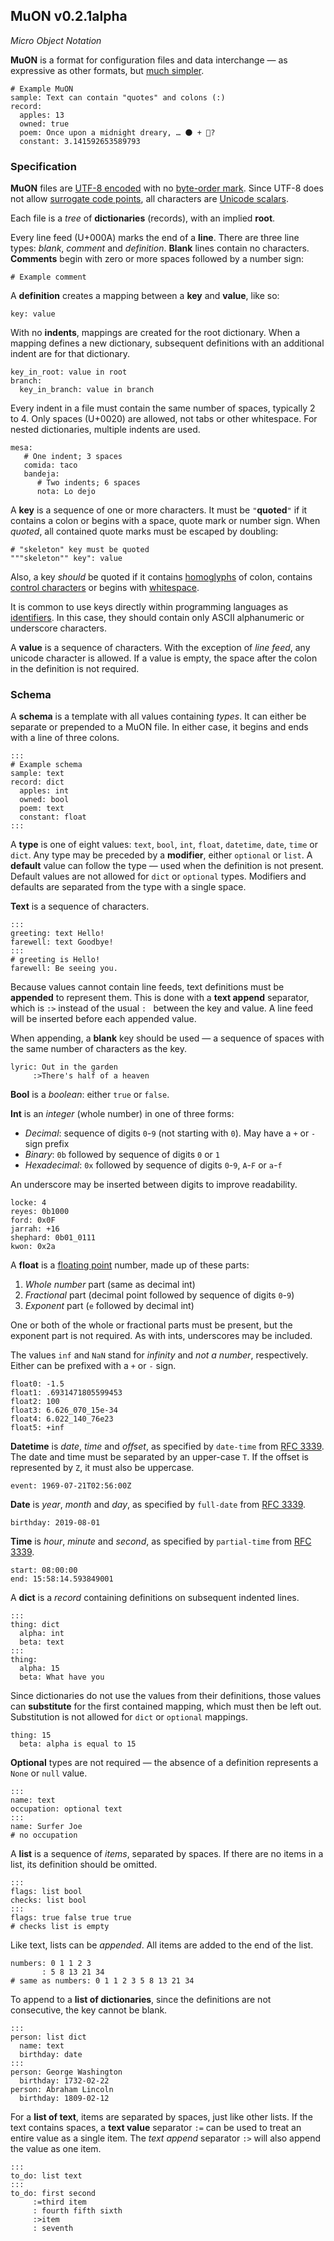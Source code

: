 ## MuON v0.2.1alpha

*Micro Object Notation*

**MuON** is a format for configuration files and data interchange — as
expressive as other formats, but [much simpler](WHY.md).

```
# Example MuON
sample: Text can contain "quotes" and colons (:)
record:
  apples: 13
  owned: true
  poem: Once upon a midnight dreary, … 🌑 + 🌁?
  constant: 3.141592653589793
```

### Specification

**MuON** files are [UTF-8 encoded](https://en.wikipedia.org/wiki/UTF-8) with no
[byte-order mark](https://unicode.org/glossary/#byte_order_mark).  Since UTF-8
does not allow
[surrogate code points](https://unicode.org/glossary/#surrogate_code_point),
all characters are
[Unicode scalars](https://unicode.org/glossary/#unicode_scalar_value).

Each file is a *tree* of **dictionaries** (records), with an implied **root**.

Every line feed (U+000A) marks the end of a **line**.  There are three line
types: *blank*, *comment* and *definition*.  **Blank** lines contain no
characters.  **Comments** begin with zero or more spaces followed by a number
sign:

`# Example comment`

A **definition** creates a mapping between a **key** and **value**, like so:
```
key: value
```

With no **indents**, mappings are created for the root dictionary.  When a
mapping defines a new dictionary, subsequent definitions with an additional
indent are for that dictionary.

```
key_in_root: value in root
branch:
  key_in_branch: value in branch
```

Every indent in a file must contain the same number of spaces, typically 2 to 4.
Only spaces (U+0020) are allowed, not tabs or other whitespace.  For nested
dictionaries, multiple indents are used.

```
mesa:
   # One indent; 3 spaces
   comida: taco
   bandeja:
      # Two indents; 6 spaces
      nota: Lo dejo
```

A **key** is a sequence of one or more characters.  It must be `"`**quoted**`"`
if it contains a colon or begins with a space, quote mark or number sign.  When
*quoted*, all contained quote marks must be escaped by doubling:

```
# "skeleton" key must be quoted
"""skeleton"" key": value
```

Also, a key *should* be quoted if it contains
[homoglyphs](https://en.wikipedia.org/wiki/Homoglyph#Unicode_homoglyphs)
of colon, contains
[control characters](https://en.wikipedia.org/wiki/Unicode_control_characters)
or begins with [whitespace](https://en.wikipedia.org/wiki/Whitespace_character).

It is common to use keys directly within programming languages as
[identifiers](https://en.wikipedia.org/wiki/Identifier#In_computer_languages).
In this case, they should contain only ASCII alphanumeric or underscore
characters.

A **value** is a sequence of characters.  With the exception of *line feed*, any
unicode character is allowed.  If a value is empty, the space after the colon in
the definition is not required.

### Schema

A **schema** is a template with all values containing *types*.  It can either be
separate or prepended to a MuON file.  In either case, it begins and ends with a
line of three colons.

```
:::
# Example schema
sample: text
record: dict
  apples: int
  owned: bool
  poem: text
  constant: float
:::
```

A **type** is one of eight values: `text`, `bool`, `int`, `float`, `datetime`,
`date`, `time` or `dict`.  Any type may be preceded by a **modifier**, either
`optional` or `list`.  A **default** value can follow the type — used when the
definition is not present.  Default values are not allowed for `dict` or
`optional` types.  Modifiers and defaults are separated from the type with a
single space.

**Text** is a sequence of characters.
```
:::
greeting: text Hello!
farewell: text Goodbye!
:::
# greeting is Hello!
farewell: Be seeing you.
```

Because values cannot contain line feeds, text definitions must be **appended**
to represent them.  This is done with a **text append** separator, which is `:>`
instead of the usual `: ` between the key and value.  A line feed will be
inserted before each appended value.

When appending, a **blank** key should be used — a sequence of spaces with the
same number of characters as the key.

```
lyric: Out in the garden
     :>There's half of a heaven
```

**Bool** is a *boolean*: either `true` or `false`.

**Int** is an *integer* (whole number) in one of three forms:

  * *Decimal*: sequence of digits `0`-`9` (not starting with `0`).  May have a
    `+` or `-` sign prefix
  * *Binary*: `0b` followed by sequence of digits `0` or `1`
  * *Hexadecimal*: `0x` followed by sequence of digits `0`-`9`, `A`-`F` or
    `a`-`f`

An underscore may be inserted between digits to improve readability.

```
locke: 4
reyes: 0b1000
ford: 0x0F
jarrah: +16
shephard: 0b01_0111
kwon: 0x2a
```

A **float** is a
[floating point](https://en.wikipedia.org/wiki/IEEE_754) number, made up of
these parts:
  1. *Whole number* part (same as decimal int)
  2. *Fractional* part (decimal point followed by sequence of digits `0`-`9`)
  3. *Exponent* part (`e` followed by decimal int)

One or both of the whole or fractional parts must be present, but the exponent
part is not required.  As with ints, underscores may be included.

The values `inf` and `NaN` stand for *infinity* and *not a number*,
respectively.  Either can be prefixed with a `+` or `-` sign.

```
float0: -1.5
float1: .6931471805599453
float2: 100
float3: 6.626_070_15e-34
float4: 6.022_140_76e23
float5: +inf
```

**Datetime** is *date*, *time* and *offset*, as specified by `date-time`
from [RFC 3339](https://tools.ietf.org/html/rfc3339#section-5.6).  The date and
time must be separated by an upper-case `T`.  If the offset is represented by
`Z`, it must also be uppercase.
```
event: 1969-07-21T02:56:00Z
```

**Date** is *year*, *month* and *day*, as specified by `full-date` from
[RFC 3339](https://tools.ietf.org/html/rfc3339#section-5.6).
```
birthday: 2019-08-01
```

**Time** is *hour*, *minute* and *second*, as specified by `partial-time` from
[RFC 3339](https://tools.ietf.org/html/rfc3339#section-5.6).
```
start: 08:00:00
end: 15:58:14.593849001
```

A **dict** is a *record* containing definitions on subsequent indented lines.

```
:::
thing: dict
  alpha: int
  beta: text
:::
thing:
  alpha: 15
  beta: What have you
```

Since dictionaries do not use the values from their definitions, those values
can **substitute** for the first contained mapping, which must then be left out.
Substitution is not allowed for `dict` or `optional` mappings.
```
thing: 15
  beta: alpha is equal to 15
```

**Optional** types are not required — the absence of a definition represents
a `None` or `null` value.
```
:::
name: text
occupation: optional text
:::
name: Surfer Joe
# no occupation
```

A **list** is a sequence of *items*, separated by spaces.  If there are no
items in a list, its definition should be omitted.
```
:::
flags: list bool
checks: list bool
:::
flags: true false true true
# checks list is empty
```

Like text, lists can be *appended*.  All items are added to the end of the
list.

```
numbers: 0 1 1 2 3
       : 5 8 13 21 34
# same as numbers: 0 1 1 2 3 5 8 13 21 34
```

To append to a **list of dictionaries**, since the definitions are not
consecutive, the key cannot be blank.
```
:::
person: list dict
  name: text
  birthday: date
:::
person: George Washington
  birthday: 1732-02-22
person: Abraham Lincoln
  birthday: 1809-02-12
```

For a **list of text**, items are separated by spaces, just like other lists.
If the text contains spaces, a **text value** separator `:=` can be used to
treat an entire value as a single item.  The *text append* separator `:>` will
also append the value as one item.

```
:::
to_do: list text
:::
to_do: first second
     :=third item
     : fourth fifth sixth
     :>item
     : seventh
```
